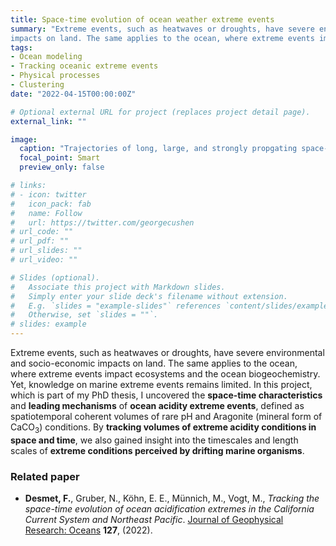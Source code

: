 ```yaml
---
title: Space-time evolution of ocean weather extreme events
summary: "Extreme events, such as heatwaves or droughts, have severe environmental and socio-economic
impacts on land. The same applies to the ocean, where extreme events impact ecosystems and the ocean biogeochemistry. Yet, knowledge on marine extreme events remains limited. In this project, which is part of my PhD thesis, I uncovered the **space-time characteristics** and **leading mechanisms** of **ocean acidity extreme events**, defined as spatiotemporal coherent volumes of rare pH and Aragonite (mineral form of CaCO$_3$) conditions. By **tracking volumes of extreme acidity conditions in space and time**, we also gained insight into the timescales and length scales of **extreme conditions perceived by drifting marine organisms**."
tags:
- Ocean modeling
- Tracking oceanic extreme events
- Physical processes
- Clustering
date: "2022-04-15T00:00:00Z"

# Optional external URL for project (replaces project detail page).
external_link: ""

image:
  caption: "Trajectories of long, large, and strongly propgating space-time ocean acidity (pH-Aragonite) extremes in the northeast Pacific Ocean from 1984 to 2019. _Adapted from Desmet et al. (2022)_."
  focal_point: Smart
  preview_only: false

# links:
# - icon: twitter
#   icon_pack: fab
#   name: Follow
#   url: https://twitter.com/georgecushen
# url_code: ""
# url_pdf: ""
# url_slides: ""
# url_video: ""

# Slides (optional).
#   Associate this project with Markdown slides.
#   Simply enter your slide deck's filename without extension.
#   E.g. `slides = "example-slides"` references `content/slides/example-slides.md`.
#   Otherwise, set `slides = ""`.
# slides: example
---
```


Extreme events, such as heatwaves or droughts, have severe environmental and socio-economic
impacts on land. The same applies to the ocean, where extreme events impact ecosystems and the ocean biogeochemistry. Yet, knowledge on marine extreme events remains limited. In this project, which is part of my PhD thesis, I uncovered the **space-time characteristics** and **leading mechanisms** of **ocean acidity extreme events**, defined as spatiotemporal coherent volumes of rare pH and Aragonite (mineral form of CaCO$_3$) conditions. By **tracking volumes of extreme acidity conditions in space and time**, we also gained insight into the timescales and length scales of **extreme conditions perceived by drifting marine organisms**.

<!-- only necessary when there is no featured publications -->
### Related paper
- **Desmet, F.**, Gruber, N., Köhn, E. E., Münnich, M., Vogt, M., _Tracking the space-time evolution of ocean acidification extremes in the California Current System and Northeast Pacific_. [Journal of Geophysical Research: Oceans](https://doi.org/10.1029/2021JC018159) **127**, (2022).